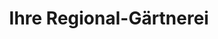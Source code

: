 ---
title: "Ihre Regional-Gärtnerei"
url: /hilpoltstein/ihre-regional-gaertnerei/
shop: Garten-Center
---